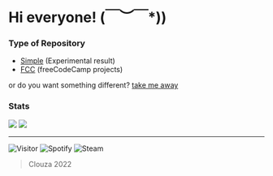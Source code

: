 # Hi everyone! \(￣︶￣*\))

### Type of Repository
- [Simple](https://github.com/Clouza?tab=repositories&q=simple) (Experimental result)
- [FCC](https://github.com/Clouza?tab=repositories&q=fcc) (freeCodeCamp projects)

or do you want something different? [take me away](https://clouza.github.io/random-repository/)

### Stats
<div>
 <img src="https://github-readme-stats.vercel.app/api?username=clouza&theme=graywhite&show_icons=true&hide=issues">
 <img src="https://github-readme-stats.vercel.app/api/top-langs/?username=anuraghazra&layout=compact&theme=graywhite">
</div>

---

![Visitor](https://komarev.com/ghpvc/?username=clouza&style=for-the-badge)
![Spotify](https://img.shields.io/badge/Spotify-clouza-brightgreen?style=for-the-badge&logo=spotify)
![Steam](https://img.shields.io/badge/Steam-clouza-%231b2838?style=for-the-badge&logo=steam)

 > Clouza 2022
 
